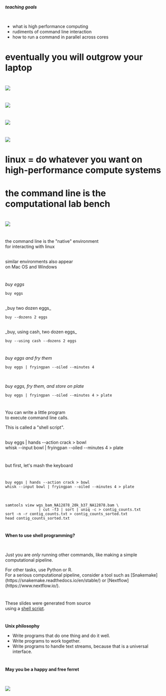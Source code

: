 #

**_teaching goals_**

<br>

* what is high performance computing
* rudiments of command line interaction
* how to run a command in parallel across cores

# eventually you will outgrow your laptop

#
<p class="stretch"><img src="images/ferret.jpg"></p>

#
<section data-background="https://img-en.fs.com/community/wp-content/uploads/2016/08/Data-Center-.jpg"></section>

#
<section data-background="images/gizmo.png"></section>

#
<p class="stretch"><img src="images/galaxy.png"></p>

#
<p class="stretch"><img src="images/betty-crocker.jpg"></p>

#
<p class="stretch"><img src="images/cake-recipe.jpg"></p>

# linux = do whatever you want on high-performance compute systems

#
<section data-background="https://upload.wikimedia.org/wikipedia/commons/thumb/2/27/Wikimedia_Foundation_Servers-8055_08.jpg/1280px-Wikimedia_Foundation_Servers-8055_08.jpg"></section>

#
<section data-background="images/datacenter-cooling.jpg"></section>

#
<section data-background="https://upload.wikimedia.org/wikipedia/commons/thumb/3/38/Inside_and_Rear_of_Webserver.jpg/1920px-Inside_and_Rear_of_Webserver.jpg"></section>

#
<section data-background="images/processor.jpg"></section>

#
<section data-background="images/tractor.jpg"></section>

#
<section data-background="images/harvesters.jpg"></section>

#
<section data-background="https://upload.wikimedia.org/wikipedia/commons/c/c7/HuaweiRH2288HV2.JPG"></section>

# the command line is the computational lab bench

#

<p class="stretch"><img src="https://thumbs.dreamstime.com/z/pipeta-do-canal-da-mulher-qu%C3%ADmica-do-cientista-do-laborat%C3%B3rio-multi-27966547.jpg"></p>

#

the command line is the "native" environment <br> for interacting with linux

<br>

<div class=fragment>
similar environments also appear <br> on Mac OS and Windows
</div>

#

_buy eggs_

    buy eggs

<br>

<div class=fragment>
_buy two dozen eggs_

    buy --dozens 2 eggs
</div>



<br>

<div class=fragment>
_buy, using cash, two dozen eggs_

    buy --using cash --dozens 2 eggs
</div>

#

_buy eggs and fry them_

    buy eggs | fryingpan --oiled --minutes 4

<br>

<div class=fragment>

_buy eggs, fry them, and store on plate_

    buy eggs | fryingpan --oiled --minutes 4 > plate
</div>


#

You can write a little program <br>
to execute command line calls.

This is called a "shell script".

<br>

<div class=fragment>
    buy eggs | hands --action crack > bowl
</div>

<div class=fragment>
    whisk --input bowl | fryingpan --oiled --minutes 4 > plate
</div>

#

but first, let's mash the keyboard

#

    buy eggs | hands --action crack > bowl
    whisk --input bowl | fryingpan --oiled --minutes 4 > plate

<br>

    samtools view wgs_bam_NA12878_20k_b37_NA12878.bam \
                   | cut -f3 | sort | uniq -c > contig_counts.txt
    sort -n -r contig_counts.txt > contig_counts_sorted.txt
    head contig_counts_sorted.txt


#
**When to use shell programming?**

<br>

Just you are _only_ running other commands, like making a simple computational pipeline.

<div class=fragment>
For other tasks, use Python or R.
</div>

<div class=fragment>
For a serious computational pipeline, consider a tool such as [Snakemake](https://snakemake.readthedocs.io/en/stable/) or [Nextflow](https://www.nextflow.io/).
</div>


#

These slides were generated from source<br>
using a [shell script](https://github.com/FredHutch/tfcb_2021/blob/main/lectures/lecture03/slides/build.sh).


#

**Unix philosophy**

* Write programs that do one thing and do it well.
* Write programs to work together.
* Write programs to handle text streams, because that is a universal interface.

#

**May you be a happy and free ferret**

<br>

<p class="stretch"><img src="https://img-9gag-fun.9cache.com/photo/awxeMoR_700bwp.webp"></p>

